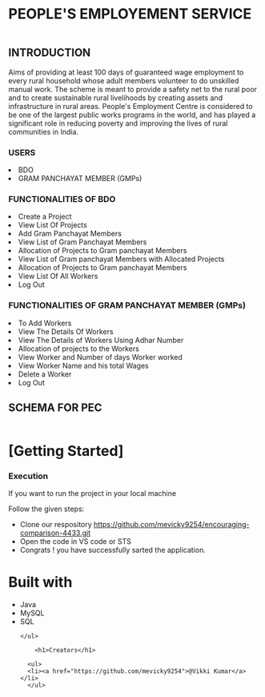 
# PEOPLE'S EMPLOYEMENT SERVICE
<img src="https://i.postimg.cc/63WG8gmJ/People-s-Employement-Centre.png" alt="">
<h2> INTRODUCTION </h2>
<p>Aims of providing at least 100 days of guaranteed wage employment to every rural household whose adult members volunteer to do unskilled manual work. The scheme is meant to provide a safety net to the rural poor and to create sustainable rural livelihoods by creating assets and infrastructure in rural areas. People's Employment Centre is considered to be one of the largest public works programs in the world, and has played a significant role in reducing poverty and improving the lives of rural communities in India.</p>


<h3>USERS</h3
<ul>
 <li>BDO</li>
 <li>GRAM PANCHAYAT MEMBER (GMPs)</li>
</ul>

<h3>FUNCTIONALITIES OF BDO</h3
 <ul>
  
  <li>Create a Project</li>
  <li>View List Of Projects</li>
  <li>Add Gram Panchayat Members</li>
  <li>View List of Gram Panchayat Members</li>
  <li>Allocation of Projects to Gram panchayat Members</li>
  <li>View List of Gram panchayat Members with Allocated Projects</li>
  <li>Allocation of Projects to Gram panchayat Members</li>
  <li>View List Of All Workers</li>
  <li>Log Out</li>
</ul> 


 
 <h3>FUNCTIONALITIES OF GRAM PANCHAYAT MEMBER (GMPs) </h3
 <ul>
  <li>To Add Workers</li>
  <li>View The Details Of Workers</li>
  <li>View The Details of Workers Using Adhar Number</li>
  <li>Allocation of projects to the Workers</li>
  <li>View Worker and Number of days Worker worked</li>
  <li>View Worker Name and his total Wages</li>
  <li>Delete a Worker</li>
  <li>Log Out</li>
</ul> 
  




  <h2>SCHEMA FOR PEC</h2>

  <img src="https://i.postimg.cc/CKQzK5kD/Screenshot-167.png" alt="">
  
  
   <h1>[Getting Started]</h1>
    <h3>Execution</h3>
    <p>If you want to run the project in your local machine</p>
    <p>Follow the given steps:</p>
    <ul>
        <li>Clone our respository <a href="https://github.com/mevicky9254/encouraging-comparison-4433.git">https://github.com/mevicky9254/encouraging-comparison-4433.git</a></li>
        <li>Open the code in VS code or STS </li>
 <li>Congrats !  you have successfully sarted the application.</li>
    </ul>
        <h1>Built with</h1>
    <ul>
        <li>Java</li>
        <li>MySQL</li>
        <li>SQL</li>
        
    </ul>
    
        <h1>Creators</h1>
        
      <ul>
      <li><a href="https://github.com/mevicky9254">@Vikki Kumar</a></li>
      </ul> 
  
